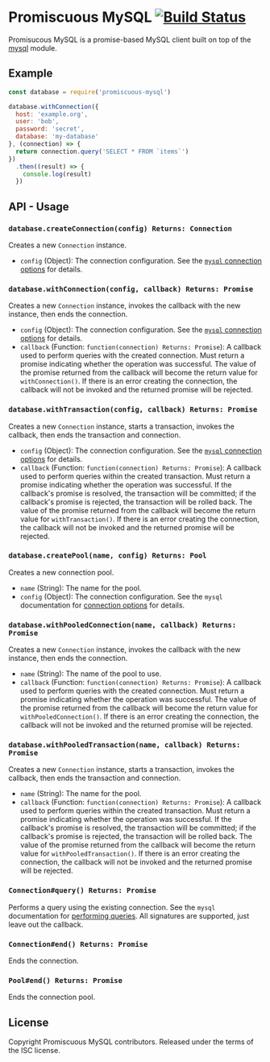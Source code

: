 # Promiscuous MySQL [![Build Status](https://travis-ci.org/clipper-digital/promiscuous-mysql.svg?branch=master)](https://travis-ci.org/clipper-digital/promiscuous-mysql)

Promisucous MySQL is a promise-based MySQL client built on top of the [mysql](https://www.npmjs.com/package/mysql) module.





## Example

```js
const database = require('promiscuous-mysql')

database.withConnection({
  host: 'example.org',
  user: 'bob',
  password: 'secret',
  database: 'my-database'
}, (connection) => {
  return connection.query('SELECT * FROM `items`')
})
  .then((result) => {
    console.log(result)
  })
```




## API - Usage

### `database.createConnection(config) Returns: Connection`

Creates a new `Connection` instance.

* `config` (Object): The connection configuration. See the [`mysql` connection options](https://www.npmjs.com/package/mysql#connection-options) for details.



### `database.withConnection(config, callback) Returns: Promise`

Creates a new `Connection` instance, invokes the callback with the new instance, then ends the connection.

* `config` (Object): The connection configuration. See the [`mysql` connection options](https://www.npmjs.com/package/mysql#connection-options) for details.
* `callback` (Function: `function(connection) Returns: Promise`): A callback used to perform queries with the created connection. Must return a promise indicating whether the operation was successful. The value of the promise returned from the callback will become the return value for `withConnection()`. If there is an error creating the connection, the callback will not be invoked and the returned promise will be rejected.



### `database.withTransaction(config, callback) Returns: Promise`

Creates a new `Connection` instance, starts a transaction, invokes the callback, then ends the transaction and connection.

* `config` (Object): The connection configuration. See the [`mysql` connection options](https://www.npmjs.com/package/mysql#connection-options) for details.
* `callback` (Function: `function(connection) Returns: Promise`): A callback used to perform queries within the created transaction. Must return a promise indicating whether the operation was successful. If the callback's promise is resolved, the transaction will be committed; if the callback's promise is rejected, the transaction will be rolled back. The value of the promise returned from the callback will become the return value for `withTransaction()`. If there is an error creating the connection, the callback will not be invoked and the returned promise will be rejected.



### `database.createPool(name, config) Returns: Pool`

Creates a new connection pool.

* `name` (String): The name for the pool.
* `config` (Object): The connection configuration. See the `mysql` documentation for [connection options](https://www.npmjs.com/package/mysql#connection-options) for details.



### `database.withPooledConnection(name, callback) Returns: Promise`

Creates a new `Connection` instance, invokes the callback with the new instance, then ends the connection.

* `name` (String): The name of the pool to use.
* `callback` (Function: `function(connection) Returns: Promise`): A callback used to perform queries with the created connection. Must return a promise indicating whether the operation was successful. The value of the promise returned from the callback will become the return value for `withPooledConnection()`. If there is an error creating the connection, the callback will not be invoked and the returned promise will be rejected.



### `database.withPooledTransaction(name, callback) Returns: Promise`

Creates a new `Connection` instance, starts a transaction, invokes the callback, then ends the transaction and connection.

* `name` (String): The name for the pool.
* `callback` (Function: `function(connection) Returns: Promise`): A callback used to perform queries within the created transaction. Must return a promise indicating whether the operation was successful. If the callback's promise is resolved, the transaction will be committed; if the callback's promise is rejected, the transaction will be rolled back. The value of the promise returned from the callback will become the return value for `withPooledTransaction()`. If there is an error creating the connection, the callback will not be invoked and the returned promise will be rejected.



### `Connection#query() Returns: Promise`

Performs a query using the existing connection. See the `mysql` documentation for [performing queries](https://www.npmjs.com/package/mysql#performing-queries). All signatures are supported, just leave out the callback.



### `Connection#end() Returns: Promise`

Ends the connection.



### `Pool#end() Returns: Promise`

Ends the connection pool.





## License

Copyright Promiscuous MySQL contributors.
Released under the terms of the ISC license.
